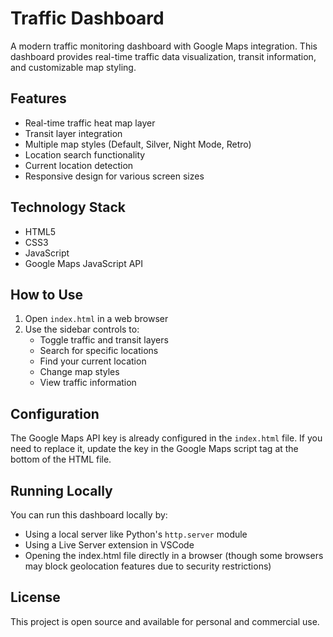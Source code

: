 # Traffic Dashboard

A modern traffic monitoring dashboard with Google Maps integration. This dashboard provides real-time traffic data visualization, transit information, and customizable map styling.

## Features

- Real-time traffic heat map layer
- Transit layer integration
- Multiple map styles (Default, Silver, Night Mode, Retro)
- Location search functionality
- Current location detection
- Responsive design for various screen sizes

## Technology Stack

- HTML5
- CSS3
- JavaScript
- Google Maps JavaScript API

## How to Use

1. Open `index.html` in a web browser
2. Use the sidebar controls to:
   - Toggle traffic and transit layers
   - Search for specific locations
   - Find your current location
   - Change map styles
   - View traffic information

## Configuration

The Google Maps API key is already configured in the `index.html` file. If you need to replace it, update the key in the Google Maps script tag at the bottom of the HTML file.

## Running Locally

You can run this dashboard locally by:
- Using a local server like Python's `http.server` module
- Using a Live Server extension in VSCode
- Opening the index.html file directly in a browser (though some browsers may block geolocation features due to security restrictions)

## License

This project is open source and available for personal and commercial use.
